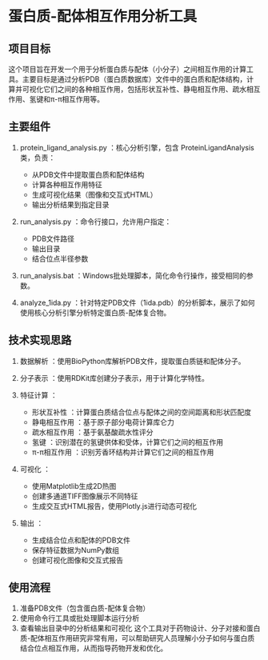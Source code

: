 # 蛋白质-配体相互作用分析工具
## 项目目标
这个项目旨在开发一个用于分析蛋白质与配体（小分子）之间相互作用的计算工具。主要目标是通过分析PDB（蛋白质数据库）文件中的蛋白质和配体结构，计算并可视化它们之间的各种相互作用，包括形状互补性、静电相互作用、疏水相互作用、氢键和π-π相互作用等。

## 主要组件
1. protein_ligand_analysis.py ：核心分析引擎，包含 ProteinLigandAnalysis 类，负责：
   
   - 从PDB文件中提取蛋白质和配体结构
   - 计算各种相互作用特征
   - 生成可视化结果（图像和交互式HTML）
   - 输出分析结果到指定目录
2. run_analysis.py ：命令行接口，允许用户指定：
   
   - PDB文件路径
   - 输出目录
   - 结合位点半径参数
3. run_analysis.bat ：Windows批处理脚本，简化命令行操作，接受相同的参数。
4. analyze_1ida.py ：针对特定PDB文件（1ida.pdb）的分析脚本，展示了如何使用核心分析引擎分析特定蛋白质-配体复合物。
## 技术实现思路
1. 数据解析 ：使用BioPython库解析PDB文件，提取蛋白质链和配体分子。
2. 分子表示 ：使用RDKit库创建分子表示，用于计算化学特性。
3. 特征计算 ：
   
   - 形状互补性 ：计算蛋白质结合位点与配体之间的空间距离和形状匹配度
   - 静电相互作用 ：基于原子部分电荷计算库仑力
   - 疏水相互作用 ：基于氨基酸疏水性评分
   - 氢键 ：识别潜在的氢键供体和受体，计算它们之间的相互作用
   - π-π相互作用 ：识别芳香环结构并计算它们之间的相互作用
4. 可视化 ：
   
   - 使用Matplotlib生成2D热图
   - 创建多通道TIFF图像展示不同特征
   - 生成交互式HTML报告，使用Plotly.js进行动态可视化
5. 输出 ：
   
   - 生成结合位点和配体的PDB文件
   - 保存特征数据为NumPy数组
   - 创建可视化图像和交互式报告
## 使用流程
1. 准备PDB文件（包含蛋白质-配体复合物）
2. 使用命令行工具或批处理脚本运行分析
3. 查看输出目录中的分析结果和可视化
这个工具对于药物设计、分子对接和蛋白质-配体相互作用研究非常有用，可以帮助研究人员理解小分子如何与蛋白质结合位点相互作用，从而指导药物开发和优化。